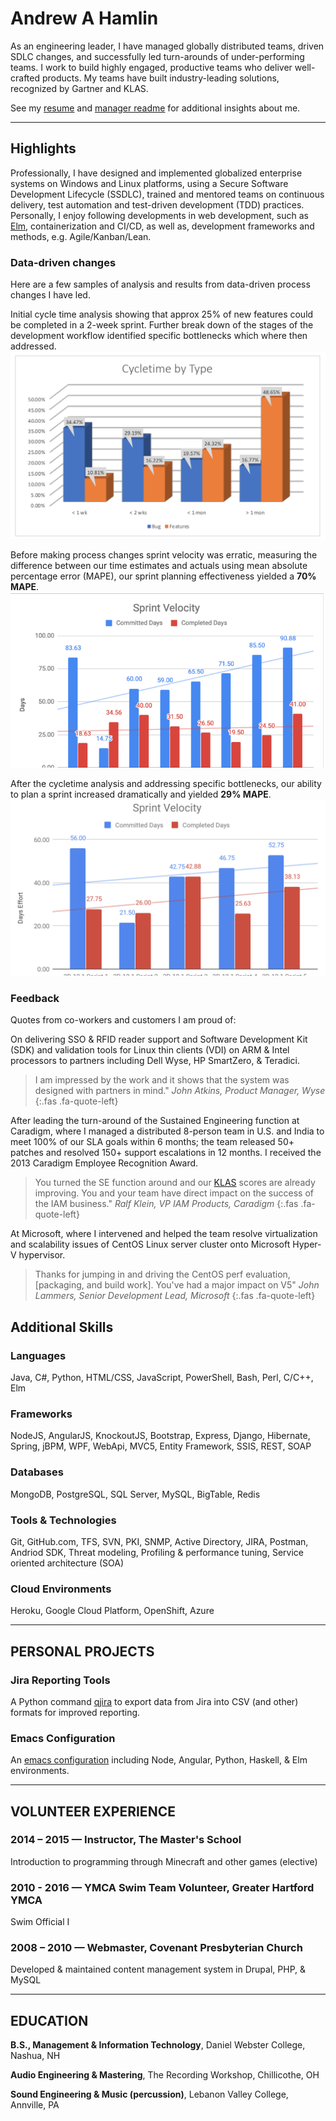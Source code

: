 # Andrew A Hamlin

As an engineering leader, I have managed globally distributed teams, driven SDLC changes, and successfully led turn-arounds of under-performing teams. I work to build highly engaged, productive teams who deliver well-crafted products. My teams have built industry-leading solutions, recognized by Gartner and KLAS.

See my [resume](files/andrew_hamlin_resume.pdf) and [manager readme](manager_readme.md) for additional insights about me.


---

## Highlights

Professionally, I have designed and implemented globalized enterprise systems on Windows and Linux platforms, using a Secure Software Development Lifecycle (SSDLC), trained and mentored teams on continuous delivery, test automation and test-driven development (TDD) practices. Personally, I enjoy following developments in web development, such as [Elm](https://www.elm-lang.org), containerization and CI/CD, as well as, development frameworks and methods, e.g. Agile/Kanban/Lean. 

### Data-driven changes

Here are a few samples of analysis and results from data-driven process changes I have led.

Initial cycle time analysis showing that approx 25% of new features could be completed in a 2-week sprint. Further break down of the stages of the development workflow identified specific bottlenecks which where then addressed.
![Cycle time analysis](/files/cycletime.png)

Before making process changes sprint velocity was erratic, measuring the difference between our time estimates and actuals using mean absolute percentage error (MAPE), our sprint planning effectiveness yielded a **70% MAPE**. 
![Velocity before changes](/files/velocity-v1200.png)

After the cycletime analysis and addressing specific bottlenecks, our ability to plan a sprint increased dramatically and yielded **29% MAPE**.
![Velocity after changes](/files/velocity-v1210.png)

### Feedback

Quotes from co-workers and customers I am proud of:

On delivering SSO & RFID reader support and Software Development Kit (SDK) and validation tools for Linux thin clients (VDI) on ARM & Intel processors to partners including Dell Wyse, HP SmartZero, & Teradici.

> I am impressed by the work and it shows that the system was designed with partners in mind."
> _John Atkins, Product Manager, Wyse_
{:.fas .fa-quote-left}


After leading the turn-around of the Sustained Engineering function at Caradigm, where I managed a distributed 8-person team in U.S. and India to meet 100% of our SLA goals within 6 months; the team released 50+ patches and resolved 150+ support escalations in 12 months. I received the 2013 Caradigm Employee Recognition Award.

> You turned the SE function around and our [KLAS](https://www.klasresearch.com) scores are already improving. You and your team have direct impact on the success of the IAM business."
> _Ralf Klein, VP IAM Products, Caradigm_
{:.fas .fa-quote-left}

At Microsoft, where I intervened and helped the team resolve virtualization and scalability issues of CentOS Linux server cluster onto Microsoft Hyper-V hypervisor.

> Thanks for jumping in and driving the CentOS perf evaluation, [packaging, and build work]. You've had a major impact on V5"
> _John Lammers, Senior Development Lead, Microsoft_
{:.fas .fa-quote-left}

## Additional Skills

### Languages

Java, C#, Python, HTML/CSS, JavaScript, PowerShell, Bash, Perl, C/C++, Elm

### Frameworks

NodeJS, AngularJS, KnockoutJS, Bootstrap, Express, Django, Hibernate, Spring, jBPM, WPF, WebApi, MVC5, Entity Framework, SSIS, REST, SOAP

### Databases

MongoDB, PostgreSQL, SQL Server, MySQL, BigTable, Redis

### Tools & Technologies

Git, GitHub.com, TFS, SVN, PKI, SNMP, Active Directory, JIRA, Postman, Andriod SDK, Threat modeling, Profiling & performance tuning, Service oriented architecture (SOA)

### Cloud Environments

Heroku, Google Cloud Platform, OpenShift, Azure


---

## PERSONAL PROJECTS

### Jira Reporting Tools

A Python command [qjira](https://github.com/aahamlin/jira_reporting_scripts) to export data from Jira into CSV (and other) formats for improved reporting.

### Emacs Configuration

An [emacs configuration](https://bitbucket.org/andrew_hamlin/emacs.d) including Node, Angular, Python, Haskell, & Elm environments.

---

## VOLUNTEER EXPERIENCE

### 2014 – 2015 &#8212; Instructor, The Master's School

Introduction to programming through Minecraft and other games (elective)

### 2010 - 2016 &#8212; YMCA Swim Team Volunteer, Greater Hartford YMCA

Swim Official I

### 2008 – 2010 &#8212; Webmaster, Covenant Presbyterian Church

Developed & maintained content management system in Drupal, PHP, & MySQL

---

## EDUCATION

**B.S., Management & Information Technology**, Daniel Webster College, Nashua, NH

**Audio Engineering & Mastering**, The Recording Workshop, Chillicothe, OH

**Sound Engineering & Music (percussion)**, Lebanon Valley College, Annville, PA

